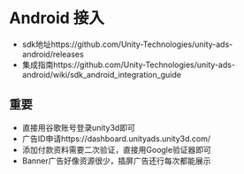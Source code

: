 # Android 接入
- sdk地址https://github.com/Unity-Technologies/unity-ads-android/releases
- 集成指南https://github.com/Unity-Technologies/unity-ads-android/wiki/sdk_android_integration_guide
## 重要
- 直接用谷歌账号登录unity3d即可
- 广告ID申请https://dashboard.unityads.unity3d.com/
- 添加付款资料需要二次验证，直接用Google验证器即可
- Banner广告好像资源很少，插屏广告还行每次都能展示

